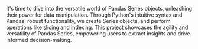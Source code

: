 It's time to dive into the versatile world of Pandas Series objects, unleashing their power for data manipulation.
Through Python's intuitive syntax and Pandas' robust functionality, we create Series objects, and perform operations like slicing and indexing.
This project showcases the agility and versatility of Pandas Series, empowering users to extract insights and drive informed decision-making.
